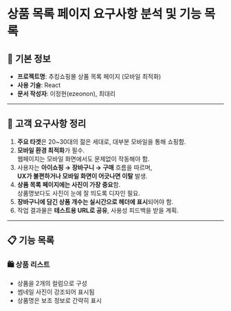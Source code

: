 # 상품 목록 페이지 요구사항 분석 및 기능 목록

## 📌 기본 정보

- **프로젝트명**: 추킹쇼핑몰 상품 목록 페이지 (모바일 최적화)
- **사용 기술**: React
- **문서 작성자**: 이정현(ezeonon), 최대리

---

## 📝 고객 요구사항 정리

1. **주요 타겟**은 20~30대의 젊은 세대로, 대부분 모바일을 통해 쇼핑함.
2. **모바일 환경 최적화**가 필수.  
   웹페이지는 모바일 화면에서도 문제없이 작동해야 함.
3. 사용자는 **아이쇼핑 → 장바구니 → 구매** 흐름을 따르며,  
   **UX가 불편하거나 모바일 화면이 어긋나면 이탈** 발생.
4. **상품 목록 페이지에는 사진이 가장 중요**함.  
   상품명보다도 사진이 눈에 잘 띄도록 디자인 필요.
5. **장바구니에 담긴 상품 개수는 실시간으로 헤더에 표시**되어야 함.
6. 작업 결과물은 **테스트용 URL로 공유**, 사용성 피드백을 받을 계획.

---

## 📋 기능 목록

### 🛍 상품 리스트
- 상품을 2개의 컬럼으로 구성
- 썸네일 사진이 강조되어 표시됨
- 상품명은 보조 정보로 간략히 표시


